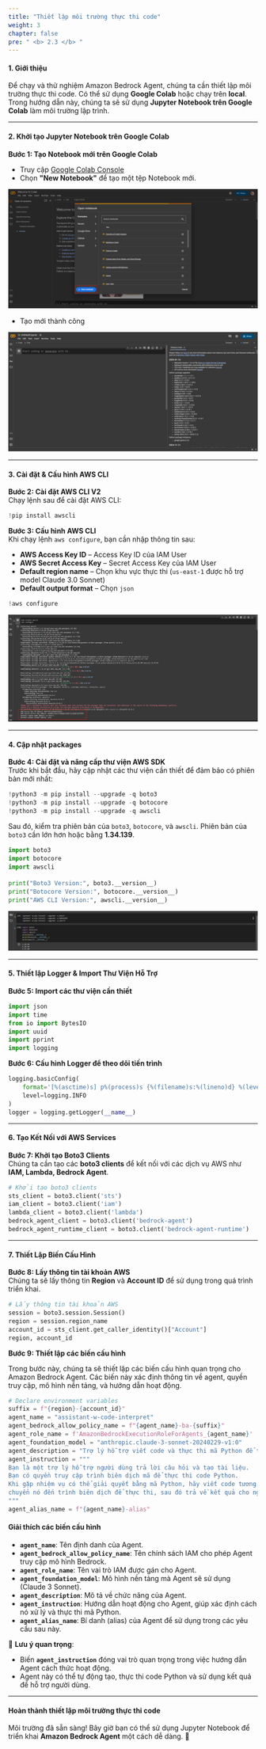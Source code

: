```yaml
---
title: "Thiết lập môi trường thực thi code"
weight: 3
chapter: false
pre: " <b> 2.3 </b> "
---
```



#### **1. Giới thiệu**  
Để chạy và thử nghiệm Amazon Bedrock Agent, chúng ta cần thiết lập môi trường thực thi code. Có thể sử dụng **Google Colab** hoặc chạy trên **local**. Trong hướng dẫn này, chúng ta sẽ sử dụng **Jupyter Notebook trên Google Colab** làm môi trường lập trình.  

---

#### **2. Khởi tạo Jupyter Notebook trên Google Colab**  

**Bước 1: Tạo Notebook mới trên Google Colab**  
- Truy cập [Google Colab Console](https://colab.research.google.com/)  
- Chọn **"New Notebook"** để tạo một tệp Notebook mới.  

![google-colab](image-1.png)

- Tạo mới thành công

![new-notebook-successfully](image.png)

---

#### **3. Cài đặt & Cấu hình AWS CLI**  

**Bước 2: Cài đặt AWS CLI V2**  
Chạy lệnh sau để cài đặt AWS CLI:  

```python
!pip install awscli
```

**Bước 3: Cấu hình AWS CLI**  
Khi chạy lệnh `aws configure`, bạn cần nhập thông tin sau:  
- **AWS Access Key ID** – Access Key ID của IAM User  
- **AWS Secret Access Key** – Secret Access Key của IAM User  
- **Default region name** – Chọn khu vực thực thi (`us-east-1` được hỗ trợ model Claude 3.0 Sonnet)  
- **Default output format** – Chọn `json`  

```python
!aws configure
```

![aws-configure](image-2.png)

---

#### **4. Cập nhật packages**  

**Bước 4: Cài đặt và nâng cấp thư viện AWS SDK**  
Trước khi bắt đầu, hãy cập nhật các thư viện cần thiết để đảm bảo có phiên bản mới nhất:  

```python
!python3 -m pip install --upgrade -q boto3
!python3 -m pip install --upgrade -q botocore
!python3 -m pip install --upgrade -q awscli
```

Sau đó, kiểm tra phiên bản của `boto3`, `botocore`, và `awscli`. Phiên bản của `boto3` cần lớn hơn hoặc bằng **1.34.139**.  

```python
import boto3
import botocore
import awscli

print("Boto3 Version:", boto3.__version__)
print("Botocore Version:", botocore.__version__)
print("AWS CLI Version:", awscli.__version__)
```

![install-packages](image-3.png)

---

#### **5. Thiết lập Logger & Import Thư Viện Hỗ Trợ**  

**Bước 5: Import các thư viện cần thiết**  

```python
import json
import time
from io import BytesIO
import uuid
import pprint
import logging
```

**Bước 6: Cấu hình Logger để theo dõi tiến trình**  

```python
logging.basicConfig(
    format='[%(asctime)s] p%(process)s {%(filename)s:%(lineno)d} %(levelname)s - %(message)s',
    level=logging.INFO
)
logger = logging.getLogger(__name__)
```

---

#### **6. Tạo Kết Nối với AWS Services**  

**Bước 7: Khởi tạo Boto3 Clients**  
Chúng ta cần tạo các **boto3 clients** để kết nối với các dịch vụ AWS như **IAM, Lambda, Bedrock Agent**.  

```python
# Khởi tạo boto3 clients
sts_client = boto3.client('sts')
iam_client = boto3.client('iam')
lambda_client = boto3.client('lambda')
bedrock_agent_client = boto3.client('bedrock-agent')
bedrock_agent_runtime_client = boto3.client('bedrock-agent-runtime')
```

---

#### **7. Thiết Lập Biến Cấu Hình**  

**Bước 8: Lấy thông tin tài khoản AWS**  
Chúng ta sẽ lấy thông tin **Region** và **Account ID** để sử dụng trong quá trình triển khai.  

```python
# Lấy thông tin tài khoản AWS
session = boto3.session.Session()
region = session.region_name
account_id = sts_client.get_caller_identity()["Account"]
region, account_id
```

**Bước 9: Thiết lập các biến cấu hình**  

Trong bước này, chúng ta sẽ thiết lập các biến cấu hình quan trọng cho Amazon Bedrock Agent. Các biến này xác định thông tin về agent, quyền truy cập, mô hình nền tảng, và hướng dẫn hoạt động.  

```python
# Declare environment variables
suffix = f"{region}-{account_id}"
agent_name = "assistant-w-code-interpret"
agent_bedrock_allow_policy_name = f"{agent_name}-ba-{suffix}"
agent_role_name = f'AmazonBedrockExecutionRoleForAgents_{agent_name}'
agent_foundation_model = "anthropic.claude-3-sonnet-20240229-v1:0"
agent_description = "Trợ lý hỗ trợ viết code và thực thi mã Python để trả lời câu hỏi và tạo tài liệu."
agent_instruction = """
Bạn là một trợ lý hỗ trợ người dùng trả lời câu hỏi và tạo tài liệu.
Bạn có quyền truy cập trình biên dịch mã để thực thi code Python.
Khi gặp nhiệm vụ có thể giải quyết bằng mã Python, hãy viết code tương ứng,
chuyển nó đến trình biên dịch để thực thi, sau đó trả về kết quả cho người dùng.
"""
agent_alias_name = f"{agent_name}-alias"
```

#### **Giải thích các biến cấu hình**  

- **`agent_name`**: Tên định danh của Agent.  
- **`agent_bedrock_allow_policy_name`**: Tên chính sách IAM cho phép Agent truy cập mô hình Bedrock.  
- **`agent_role_name`**: Tên vai trò IAM được gán cho Agent.  
- **`agent_foundation_model`**: Mô hình nền tảng mà Agent sẽ sử dụng (Claude 3 Sonnet).  
- **`agent_description`**: Mô tả về chức năng của Agent.  
- **`agent_instruction`**: Hướng dẫn hoạt động cho Agent, giúp xác định cách nó xử lý và thực thi mã Python.  
- **`agent_alias_name`**: Bí danh (alias) của Agent để sử dụng trong các yêu cầu sau này.  

📌 **Lưu ý quan trọng**:  
- Biến **`agent_instruction`** đóng vai trò quan trọng trong việc hướng dẫn Agent cách thức hoạt động.  
- Agent này có thể tự động tạo, thực thi code Python và sử dụng kết quả để hỗ trợ người dùng.  

---

#### **Hoàn thành thiết lập môi trường thực thi code**  

Môi trường đã sẵn sàng! Bây giờ bạn có thể sử dụng Jupyter Notebook để triển khai **Amazon Bedrock Agent** một cách dễ dàng. 🎯